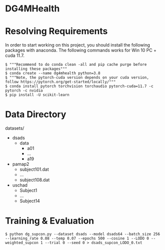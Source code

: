# DG4MHealth

# Resolving Requirements
In order to start working on this project, you should install the following packages with anaconda. The following commands works for Win 10 PC + cuda 11.7. 
```
$ """Recommend to do conda clean -all and pip cache purge before installing these packages"""
$ conda create --name dg4mhealth python=3.8
$ """Note, the pytorch-cuda version depends on your cuda version, follow https://pytorch.org/get-started/locally/"""
$ conda install pytorch torchvision torchaudio pytorch-cuda=11.7 -c pytorch -c nvidia
$ pip install -U scikit-learn
```

# Data Directory
datasets/
  - dsads
    - data
      - a01
      - ...
      - a19
  - pamap2
    - subject101.dat
    - ...
    - subject108.dat
  - uschad
    - Subject1
    - ...
    - Subject14

# Training & Evaluation
```
$ python dg_supcon.py --dataset dsads --model dsads64 --batch_size 256 --learning_rate 0.08 --temp 0.07 --epochs 500 --cosine 1 --LODO 0 --weighted_supcon 1 --trial 0 --seed 0 > dsads_supcon_LODO_0.txt
```
